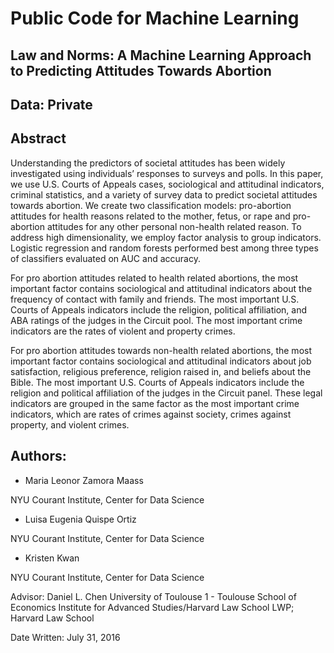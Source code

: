 # Public Code for Machine Learning

## Law and Norms: A Machine Learning Approach to Predicting Attitudes Towards Abortion

## Data: Private

## Abstract 

Understanding the predictors of societal attitudes has been widely investigated using individuals’ responses to surveys and polls. In this paper, we use U.S. Courts of Appeals cases, sociological and attitudinal indicators, criminal statistics, and a variety of survey data to predict societal attitudes towards abortion. We create two classification models: pro-abortion attitudes for health reasons related to the mother, fetus, or rape and pro-abortion attitudes for any other personal non-health related reason. To address high dimensionality, we employ factor analysis to group indicators. Logistic regression and random forests performed best among three types of classifiers evaluated on AUC and accuracy. 

For pro abortion attitudes related to health related abortions, the most important factor contains sociological and attitudinal indicators about the frequency of contact with family and friends. The most important U.S. Courts of Appeals indicators include the religion, political affiliation, and ABA ratings of the judges in the Circuit pool. The most important crime indicators are the rates of violent and property crimes.

For pro abortion attitudes towards non-health related abortions, the most important factor contains sociological and attitudinal indicators about job satisfaction, religious preference, religion raised in, and beliefs about the Bible. The most important U.S. Courts of Appeals indicators include the religion and political affiliation of the judges in the Circuit panel. These legal indicators are grouped in the same factor as the most important crime indicators, which are rates of crimes against society, crimes against property, and violent crimes.



## Authors: 

- Maria Leonor Zamora Maass

NYU Courant Institute, Center for Data Science

- Luisa Eugenia Quispe Ortiz

NYU Courant Institute, Center for Data Science

- Kristen Kwan

NYU Courant Institute, Center for Data Science



Advisor: Daniel L. Chen
University of Toulouse 1 - Toulouse School of Economics Institute for Advanced Studies/Harvard Law School LWP; Harvard Law School


Date Written: July 31, 2016
